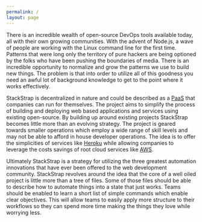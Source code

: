 ```yaml
---
permalink: /
layout: page
---
```


There is an incredible wealth of open-source DevOps tools available today, all
with their own growing communities. With the advent of Node.js, a wave of
people are working with the Linux command line for the first time. Patterns
that were long only the territory of pure hackers are being optioned by the
folks who have been pushing the boundaries of media. There is an incredible
opportunity to normalize and grow the patterns we use to build new things.
The problem is that into order to utilize all of this goodness you need an
awful lot of background knowledge to get to the point where it works
effectively.

StackStrap is decentralized in nature and could be described as a [PaaS] that
companies can run for themselves. The project aims to simplify the process of
building and deploying web based applications and services using existing
open-source. By building up around existing projects StackStrap becomes little
more than an evolving strategy. The project is geared towards smaller operations
which employ a wide range of skill levels and may not be able to afford in house
developer operations. The idea is to offer the simplicities of services like
[Heroku] while allowing companies to leverage the costs savings of root cloud
services like [AWS].

Ultimately StackStrap is a strategy for utilizing the three greatest
automation innovations that have ever been offered to the web development
community. StackStrap revolves around the idea that the core of a well oiled
project is little more than a tree of files. Some of those files should be able
to describe how to automate things into a state that just works. Teams should be
enabled to learn a short list of simple commands which enable clear objectives.
This will allow teams to easily apply more structure to their workflows so they
can spend more time making the things they love while worrying less.

[PaaS]: http://en.wikipedia.org/wiki/Platform_as_a_service
[Heroku]: https://www.heroku.com/
[AWS]: http://aws.amazon.com/
